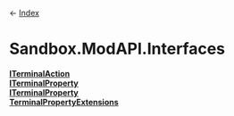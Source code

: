 ← [Index](Api-Index)

# Sandbox.ModAPI.Interfaces

**[ITerminalAction](Sandbox.ModAPI.Interfaces.ITerminalAction)**  
**[ITerminalProperty](Sandbox.ModAPI.Interfaces.ITerminalProperty)**  
**[ITerminalProperty](Sandbox.ModAPI.Interfaces.ITerminalProperty`1)**  
**[TerminalPropertyExtensions](Sandbox.ModAPI.Interfaces.TerminalPropertyExtensions)**


